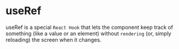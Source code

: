 # useRef

useRef is a special `React Hook` that lets the component keep track of something (like a value or an element) without `rendering` (or, simply reloading) the screen when it changes.


